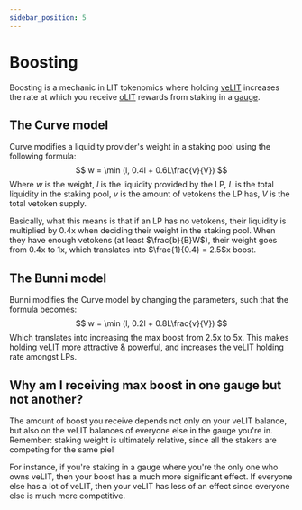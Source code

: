 ```yaml
---
sidebar_position: 5
---
```


# Boosting

Boosting is a mechanic in LIT tokenomics where holding [veLIT](./velit) increases the rate at which you receive [oLIT](./olit) rewards from staking in a [gauge](./gauges).

## The Curve model

Curve modifies a liquidity provider's weight in a staking pool using the following formula:
$$
w = \min (l, 0.4l + 0.6L\frac{v}{V})
$$
Where $w$ is the weight, $l$ is the liquidity provided by the LP, $L$ is the total liquidity in the staking pool, $v$ is the amount of vetokens the LP has, $V$ is the total vetoken supply.

Basically, what this means is that if an LP has no vetokens, their liquidity is multiplied by 0.4x when deciding their weight in the staking pool. When they have enough vetokens (at least $\frac{b}{B}W$), their weight goes from 0.4x to 1x, which translates into $\frac{1}{0.4} = 2.5$x boost.

## The Bunni model

Bunni modifies the Curve model by changing the parameters, such that the formula becomes:
$$
w = \min (l, 0.2l + 0.8L\frac{v}{V})
$$
Which translates into increasing the max boost from 2.5x to 5x. This makes holding veLIT more attractive & powerful, and increases the veLIT holding rate amongst LPs.

## Why am I receiving max boost in one gauge but not another?

The amount of boost you receive depends not only on your veLIT balance, but also on the veLIT balances of everyone else in the gauge you're in. Remember: staking weight is ultimately relative, since all the stakers are competing for the same pie!

For instance, if you're staking in a gauge where you're the only one who owns veLIT, then your boost has a much more significant effect. If everyone else has a lot of veLIT, then your veLIT has less of an effect since everyone else is much more competitive.
